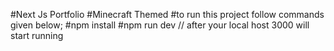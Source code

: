 #Next Js Portfolio 
#Minecraft Themed 
#to run this project follow commands given below;
#npm install
#npm run dev // after your local host 3000 will start running 
